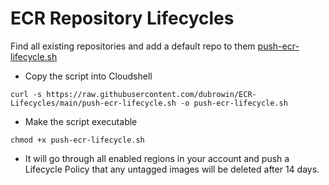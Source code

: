 # ECR Repository Lifecycles

Find all existing repositories and add a default repo to them
[push-ecr-lifecycle.sh](https://github.com/dubrowin/ECR-Lifecycles/blob/main/push-ecr-lifecycle.sh)

- Copy the script into Cloudshell
  
```curl -s https://raw.githubusercontent.com/dubrowin/ECR-Lifecycles/main/push-ecr-lifecycle.sh -o push-ecr-lifecycle.sh```

- Make the script executable
  
```chmod +x push-ecr-lifecycle.sh```

- It will go through all enabled regions in your account and push a Lifecycle Policy that any untagged images will be deleted after 14 days.
